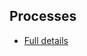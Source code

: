## Processes
- [Full details](https://www.canada.ca/en/immigration-refugees-citizenship/services/immigrate-canada/express-entry/documents.html)
